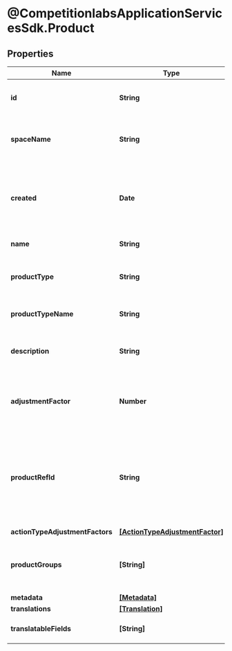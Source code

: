 # @CompetitionlabsApplicationServicesSdk.Product

## Properties

Name | Type | Description | Notes
------------ | ------------- | ------------- | -------------
**id** | **String** | A unique system generated identifier | [readonly] 
**spaceName** | **String** | This is the space name which is linked to the account | [readonly] 
**created** | **Date** | ISO8601 timestamp for when a Model was created. All records are stored in UTC time zone | [readonly] 
**name** | **String** | The name of the product | 
**productType** | **String** | The categorisation of this product by its type | 
**productTypeName** | **String** | The name of this product by its type | [optional] 
**description** | **String** | The description of the product for your reference | [optional] 
**adjustmentFactor** | **Number** | The multiplier to apply to source values received for this product events | 
**productRefId** | **String** | The reference to this product in your system. The reference identifier can not be changed after the product has been created | 
**actionTypeAdjustmentFactors** | [**[ActionTypeAdjustmentFactor]**](ActionTypeAdjustmentFactor.md) |  | [optional] 
**productGroups** | **[String]** | A list of Strings used to tag products with taxonomy terms | [optional] 
**metadata** | [**[Metadata]**](Metadata.md) |  | [optional] 
**translations** | [**[Translation]**](Translation.md) |  | [optional] 
**translatableFields** | **[String]** | Products translatable fields | [optional] [readonly] 


